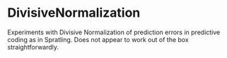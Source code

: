 # DivisiveNormalization
Experiments with Divisive Normalization of prediction errors in predictive coding as in Spratling. Does not appear to work out of the box straightforwardly.
